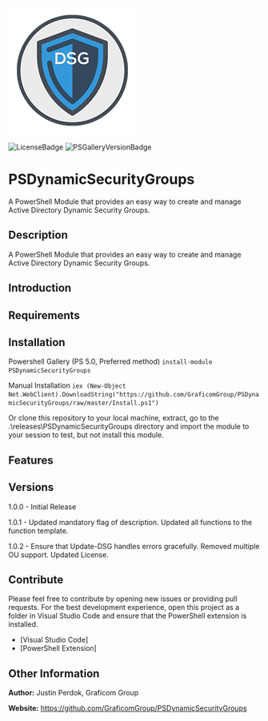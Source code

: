![PSDynamicSecurityGroups](src/other/DSG_256.png)

![LicenseBadge](https://img.shields.io/github/license/GraficomGroup/PSDynamicSecurityGroups.svg?style=flat-square)
![PSGalleryVersionBadge](https://img.shields.io/powershellgallery/v/PSDynamicSecurityGroups.svg?style=flat-square)
# PSDynamicSecurityGroups


A PowerShell Module that provides an easy way to create and manage Active Directory Dynamic Security Groups.

## Description

A PowerShell Module that provides an easy way to create and manage Active Directory Dynamic Security Groups.

## Introduction

## Requirements

## Installation

Powershell Gallery (PS 5.0, Preferred method)
`install-module PSDynamicSecurityGroups`

Manual Installation
`iex (New-Object Net.WebClient).DownloadString("https://github.com/GraficomGroup/PSDynamicSecurityGroups/raw/master/Install.ps1")`

Or clone this repository to your local machine, extract, go to the .\releases\PSDynamicSecurityGroups directory
and import the module to your session to test, but not install this module.

## Features

## Versions

1.0.0 - Initial Release

1.0.1 - Updated mandatory flag of description. Updated all functions to the function template.

1.0.2 - Ensure that Update-DSG handles errors gracefully. Removed multiple OU support. Updated License.

## Contribute

Please feel free to contribute by opening new issues or providing pull requests.
For the best development experience, open this project as a folder in Visual
Studio Code and ensure that the PowerShell extension is installed.

* [Visual Studio Code]
* [PowerShell Extension]

## Other Information

**Author:** Justin Perdok, Graficom Group

**Website:** https://github.com/GraficomGroup/PSDynamicSecurityGroups
